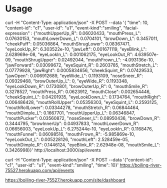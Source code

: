 # Usage

curl -H "Content-Type: application/json" -X POST --data '{ "time": 10, "content-id": "c1", "user-id": "u1", "event-kind":"smiling", "facial-expression" : {"mouthUpperUp_R": 0.06020433, "mouthPress_L": 0.07630153, "mouthLowerDown_L": 0.0704101, "browDown_L": 0.3457011, "cheekPuff": 0.05036864, "mouthShrugLower": 0.08367471, "eyeLookUp_R": 6.303522e-10, "jawLeft": 0.001671119, "eyeBlink_L": 2.628969e-08, "eyeLookIn_L": 0.001062175, "eyeLookOut_R": 4.639507e-09, "mouthShrugUpper": 0.02492044, "mouthFrown_L": -4.093136e-10, "jawForward": 0.03099672, "eyeSquint_R": 0.2603785, "mouthStretch_L": 0.07779928, "jawRight": 0.0005834656, "cheekSquint_R": 0.07429533, "jawOpen": 0.006912689, "eyeWide_L": 0.1193109, "noseSneer_R": 0.09329468, "browOuterUp_L": 0, "eyeWide_R": 0.1193348, "eyeLookDown_R": 0.1730801, "browOuterUp_R": 0, "mouthSmile_R": 0.3278527, "mouthPress_R": 0.0623912, "mouthClose": 0.002654446, "cheekSquint_L": 0.04201935, "eyeLookDown_L": 0.1734764, "mouthRight": 0.006486428, "mouthRollUpper": 0.05356303, "eyeSquint_L": 0.2593125, "mouthRollLower": 0.03344278, "mouthStretch_R": 0.06844464, "mouthDimple_L": 0.1667701, "mouthUpperUp_L": 0.06346847, "mouthPucker": 0.03560872, "noseSneer_L": 0.08950436, "browDown_R": 0.3444795, "browInnerUp": 0.04937833, "mouthLowerDown_R": 0.06656003, "eyeLookUp_L": 6.275244e-10, "eyeLookIn_R": 0.1168476, "mouthFunnel": 0.06098516, "mouthFrown_R": -5.985869e-10, "eyeLookOut_L": 0.005228126, "mouthLeft": 2.528459e-05, "mouthDimple_R": 0.1446124, "eyeBlink_R": 2.62948e-08, "mouthSmile_L": 0.3426998}}' http://localhost:3000/api/events

curl -H "Content-Type: application/json" -X POST --data '{"content-id": "c1", "user-id": "u1", "event-kind":"smiling", "time": 10}' https://boiling-river-75527.herokuapp.com/api/events

https://boiling-river-75527.herokuapp.com/site/dashboard
